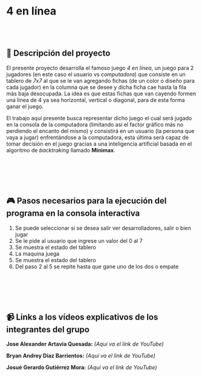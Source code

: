 # 4 en línea

<br><br>

## :notebook: Descripción del proyecto
El presente proyecto desarrolla el famoso juego *4 en línea*, un juego para 2 jugadores (en este caso el usuario vs *computadora*) que consiste en un tablero de *7x7* al que se le van agregando fichas (de un color o diseño para cada jugador) en la columna que se desee y dicha ficha cae hasta la fila más baja desocupada. La idea es que estas fichas que van cayendo formen una línea de 4 ya sea horizontal, vertical o diagonal, para de esta forma ganar el juego.

El trabajo aquí presente busca representar dicho juego el cual será jugado en la consola de la computadora (limitando así el factor gráfico más no perdiendo el encanto del mismo) y consistirá en un usuario (la persona que vaya a jugar) enfrentándose a la computadora, esta última será capaz de tomar decisión en el juego gracias a una inteligencia artificial basada en el algoritmo de *backtraking* llamado **Minimax**.

<br><br><br><br>




## :video_game: Pasos necesarios para la ejecución del programa en la consola interactiva

1. Se puede seleccionar si se desea salir ver desarrolladores, salir o bien jugar
2. Se le pide al usuario que ingrese un valor del 0 al 7
3. Se muestra el estado del tablero
4. La maquina juega
5. Se muestra el estado del tablero
6. Del paso 2 al 5 se repite hasta que gane uno de los dos o empate

<br><br><br><br>





## :video_camera: Links a los vídeos explicativos de los integrantes del grupo
**Jose Alexander Artavia Quesada:** _(Aquí va el link de YouTube)_
<br>

**Bryan Andrey Díaz Barrientos:** _(Aquí va el link de YouTube)_
<br> 

**Josué Gerardo Gutiérrez Mora:** _(Aquí va el link de YouTube)_
